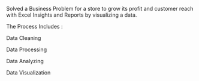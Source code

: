Solved a Business Problem for a store to grow its profit and customer reach with Excel Insights and Reports by visualizing a data.

The Process Includes :

Data Cleaning

Data Processing

Data Analyzing

Data Visualization

